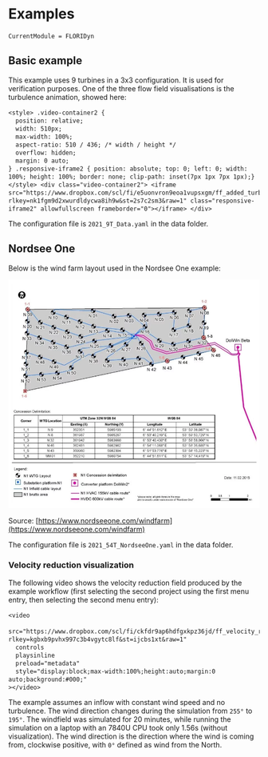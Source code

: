 # Examples

```@meta
CurrentModule = FLORIDyn
```
## Basic example
This example uses 9 turbines in a 3x3 configuration. It is used for verification
purposes. One of the three flow field visualisations is the turbulence animation, showed here:


```@raw html
<style> .video-container2 {
  position: relative;
  width: 510px;
  max-width: 100%;
  aspect-ratio: 510 / 436; /* width / height */
  overflow: hidden;
  margin: 0 auto;
} .responsive-iframe2 { position: absolute; top: 0; left: 0; width: 100%; height: 100%; border: none; clip-path: inset(7px 1px 7px 1px);} </style> <div class="video-container2"> <iframe src="https://www.dropbox.com/scl/fi/e5uonvron9eoa1vupsxgm/ff_added_turbulence_animation.mp4?rlkey=nk1fgm9d2xwurdldycwa8ih9w&st=2s7c2sm3&raw=1" class="responsive-iframe2" allowfullscreen frameborder="0"></iframe> </div>
```

The configuration file is `2021_9T_Data.yaml` in the data folder.

## Nordsee One

Below is the wind farm layout used in the Nordsee One example:

![Windfarm layout: Nordsee One](windfarm-layout-nordsee-one.webp)

Source: [https://www.nordseeone.com/windfarm](https://www.nordseeone.com/windfarm)

The configuration file is `2021_54T_NordseeOne.yaml` in the data folder.


### Velocity reduction visualization

The following video shows the velocity reduction field produced by the example workflow (first selecting the second project using the first menu entry, then selecting the second menu entry):


```@raw html
<video
  src="https://www.dropbox.com/scl/fi/ckfdr9ap6hdfgxkpz36jd/ff_velocity_reduction_animation.mp4?rlkey=kgbxb9pvhx997c3b4vgytc8lf&st=ijcbs1xt&raw=1"
  controls
  playsinline
  preload="metadata"
  style="display:block;max-width:100%;height:auto;margin:0 auto;background:#000;"
></video>
```
The example assumes an inflow with constant wind speed and no turbulence. The wind direction changes during the simulation from `255°` to `195°`. The windfield was simulated for 20 minutes, while running the simulation on a laptop with an 7840U CPU took only 1.56s (without visualization). The wind direction is the direction where the wind is coming from, clockwise positive, with `0°` defined as wind from the North.


